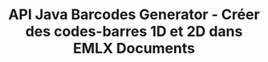 ---
############################# Static ############################
layout: "auto-gen-gist"
draft: false
path: "fr/assembly/java/barcode/emlx/"
otherformats: PDF HTML XPS TIFF MHTML TXT XAML EPUB SVG PS PCL XML OXPS MD EML MSG 

############################# Head ############################
head_title: "API Java pour générer des documents d'images de codes à barres et des messages électroniques"
head_description: "L'API Java GroupDocs.Assembly permet aux programmeurs de créer et d'ajouter des codes-barres dans les documents (PDF, DOC, DOCX, RTF, XLSX, CSV, PPTX) et les messages électroniques (EML EMLX MSG)."

############################# Header ############################
title: "API Java Barcodes Generator - Créer des codes-barres 1D et 2D dans EMLX Documents"
description: "L'API Java GroupDocs.Assembly permet de générer et d'ajouter des images de codes-barres 1D et 2D dans des messages PDF HTML, XPS, PS, TXT, EPUB, PCL, SVG, Documents et e-mails (EML, EMLX, MSG)."

######################### Download Button #######################
button:
    enable: true

############################# About ############################
about:
    enable: true
    title: "Comment générer et insérer des codes-barres dans des documents et des e-mails ?"
    content: |
       Les codes-barres deviennent populaires et sont utilisés partout de nos jours. Il a commencé à apparaître dans les épiceries au milieu des années 1970 et se trouve aujourd'hui dans les livres, les billets, les hôpitaux pour le suivi des médicaments, les magasins de pièces automobiles et bien d'autres. Cette page Web explique comment créer et ajouter dynamiquement des images de codes à barres dans des documents et des e-mails dans des applications Java. GroupDocs.Assembly pour Java est une API très utile qui aide les développeurs de logiciels à créer de puissantes applications d'automatisation de documents et de création de rapports. Il prend en charge la gestion de nombreux formats de documents populaires tels que PDF, HTML, XPS, Microsoft Office Word, les feuilles de calcul Excel, les présentations PowerPoint, les e-mails Outlook et bien d'autres. L'API Java facilite la création et l'insertion d'images de codes-barres dans des documents ainsi que dans des messages électroniques avec seulement quelques lignes de code. Il prend également en charge la modification des propriétés de l'image du code-barres, telles que la mise à l'échelle de l'image du code-barres, la modification des couleurs avant et arrière, la modification de la résolution de l'image du code-barres, le placement du texte du code-barres, la modification des polices, etc. 

############################# content ############################
steps:
    enable: true
    block:
    - title_left: "Créez des codes-barres dans EMLX Documents via Java"
      content_left: |
       GroupDocs.Assembly Java a inclus une fonctionnalité complète pour insérer et modifier des codes-barres dans les documents EMLX. L'exemple de code Java suivant montre comment créer et utiliser des images de code-barres dans un document EMLX avec seulement quelques lignes de code. 

      title_right: "Comment ajouter des codes-barres dans les fichiers EMLX ?"
      content_right: |
       * Créez une instance de [DocumentAssembler](https://apireference.groupdocs.com/assembly/java/com.groupdocs.assembly/DocumentAssembler)
       * Créer un exemple d'objet de source de données
       * Appelez [AssembleDocument](https://apireference.groupdocs.com/assembly/java/com.groupdocs.assembly/DocumentAssembler#assembleDocument-java.io.InputStream-java.io.OutputStream-com.groupdocs.assembly.DataSourceInfo...-) méthode avec les paramètres suivants
           * Diffusez pour lire un modèle de document à partir de.
           * Stream pour écrire le document résultant.
           * Options de chargement et d'enregistrement de documents.
           * Détails Informations sur les objets de source de données à utiliser.

      gisthash: "ebb6d8215f329f457f843e9a9fc48c9c"
      gistfile: "generate_barcodes_in_presentations.java"     

    - title_left: "Configuration requise"
      content_left: |
       Les API Java GroupDocs.Assembly sont prises en charge sur toutes les principales plateformes et systèmes d'exploitation. Il peut générer des documents dans Microsoft Word, Excel, PowerPoint, Outlook, OpenOffice et plus de 50 autres formats. Pour un guide complet de la configuration système requise, veuillez visiter [système requis](https://docs.groupdocs.com/assembly/java/system-requirements/) Avant d'exécuter le code ci-dessous, assurez-vous que les prérequis suivants sont installés sur votre système:
         * Systèmes d'exploitation : Microsoft Windows, Linux, MacOS
         * Prise en charge des versions Java : J2SE 7.0 (1.7), J2SE 8.0 (1.8) ou supérieur
         * Obtenez la dernière version des API Java GroupDocs.Assembly de [Maven](https://mvnrepository.com/artifact/com.groupdocs/groupdocs-assembly/)
        
      title_right: "Pourquoi utiliser GroupDocs.Assembly"
      content_right: |
        * Créez des documents personnalisés à partir de modèles.
        * Joindre dynamiquement des pièces jointes aux e-mails.
        * Aucun logiciel supplémentaire n'est requis pour créer et automatiser des documents.
        * Génère un document de sortie basé sur la source de données.
        * Insérer dynamiquement le contenu du document dans le rapport
        * Appliquer la formule lors de l'assemblage de la feuille de calcul.
        * Fournit un support pour plusieurs formats de données
        * Prise en charge des opérations de données séquentielles.
demos:
    enable: true

more_formats:
    enable: true


back_to_top:
    enable: true
---